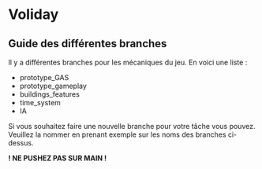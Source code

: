 # Voliday
## Guide des différentes branches 
Il y a différentes branches pour les mécaniques du jeu. En voici une liste :
- prototype_GAS
- prototype_gameplay
- buildings_features
- time_system
- IA

Si vous souhaitez faire une nouvelle branche pour votre tâche vous pouvez. Veuillez la nommer en prenant exemple sur les noms des branches ci-dessus. 

**! NE PUSHEZ PAS SUR MAIN !**

